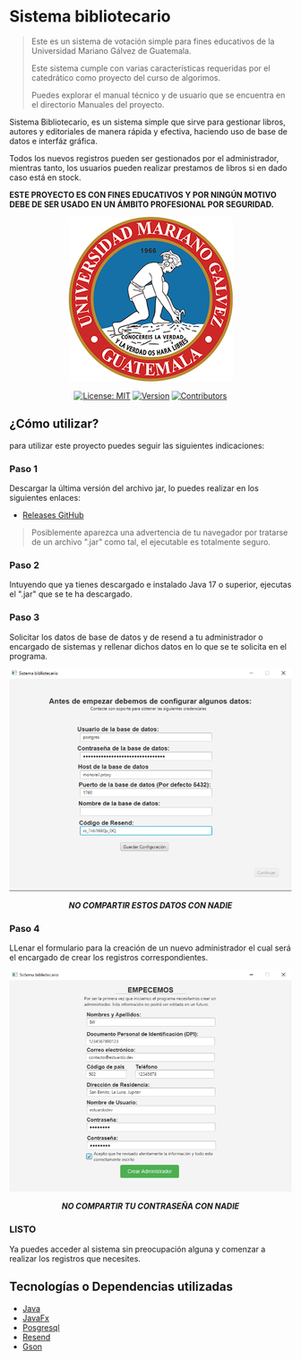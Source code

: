 # Sistema bibliotecario

> Este es un sistema de votación simple para fines educativos de la Universidad Mariano Gálvez de Guatemala.
>
> Este sistema cumple con varias características requeridas por el catedrático como proyecto del curso de algorimos.
>
> Puedes explorar el manual técnico y de usuario que se encuentra en el directorio Manuales del proyecto.

Sistema Bibliotecario, es un sistema simple que sirve para gestionar libros, autores y editoriales de manera rápida y efectiva, haciendo uso de base de datos e interfáz gráfica.

Todos los nuevos registros pueden ser gestionados por el administrador, mientras tanto, los usuarios pueden realizar prestamos de libros si en dado caso está en stock.

**ESTE PROYECTO ES CON FINES EDUCATIVOS Y POR NINGÚN MOTIVO DEBE DE SER USADO EN UN ÁMBITO PROFESIONAL POR SEGURIDAD.**

<div align="center">
<img src="./images/umg.png" alt="Logotipo de la Universidad Mariano Galvez de Guatemala">

[![License: MIT](https://img.shields.io/badge/License-MIT-yellow.svg)](https://opensource.org/licenses/MIT)
[![Version](https://img.shields.io/badge/Version-0.1.0-gree)](https://github.com/estuardodev/ProyectoProgramacion)
[![Contributors](https://img.shields.io/github/contributors/estuardodev/django-times)](https://github.com/estuardodev/ProyectoProgramacion/graphs/contributors)

</div>

## ¿Cómo utilizar?

para utilizar este proyecto puedes seguir las siguientes indicaciones:

### Paso 1

Descargar la última versión del archivo jar, lo puedes realizar en los siguientes enlaces:

- [Releases GitHub](https://github.com/estuardodev/ProyectoProgramacion/releases)

> Posiblemente aparezca una advertencia de tu navegador por tratarse de un archivo ".jar" como tal, el ejecutable es totalmente seguro.

### Paso 2

Intuyendo que ya tienes descargado e instalado Java 17 o superior, ejecutas el ".jar" que se te ha descargado.

### Paso 3

Solicitar los datos de base de datos y de resend a tu administrador o encargado de sistemas y rellenar dichos datos en lo que se te solicita en el programa.

<div align="center">
<img src="./images/ConfiguracionInicial.png" alt="Logotipo de la Universidad Mariano Galvez de Guatemala">

***NO COMPARTIR ESTOS DATOS CON NADIE***
</div>

### Paso 4

LLenar el formulario para la creación de un nuevo administrador el cual será el encargado de crear los registros correspondientes.

<div align="center">
<img src="./images/ConfiguracionInicialAdmin.png" alt="Logotipo de la Universidad Mariano Galvez de Guatemala">

***NO COMPARTIR TU CONTRASEÑA CON NADIE***
</div>

### LISTO

Ya puedes acceder al sistema sin preocupación alguna y comenzar a realizar los registros que necesites.

## Tecnologías o Dependencias utilizadas

- [Java](https://www.oracle.com/java/technologies/downloads/#jdk21-windows)
- [JavaFx](https://openjfx.io/)
- [Posgresql](https://jdbc.postgresql.org/)
- [Resend](https://resend.com/docs/send-with-java)
- [Gson](https://mvnrepository.com/artifact/com.google.code.gson/gson)
